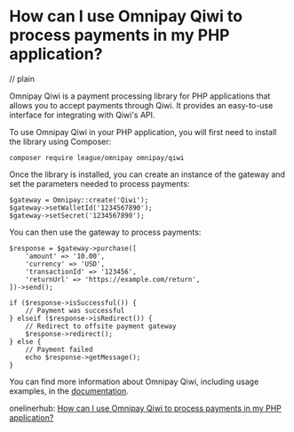 # How can I use Omnipay Qiwi to process payments in my PHP application?
// plain

Omnipay Qiwi is a payment processing library for PHP applications that allows you to accept payments through Qiwi. It provides an easy-to-use interface for integrating with Qiwi's API.

To use Omnipay Qiwi in your PHP application, you will first need to install the library using Composer:

```
composer require league/omnipay omnipay/qiwi
```

Once the library is installed, you can create an instance of the gateway and set the parameters needed to process payments:

```
$gateway = Omnipay::create('Qiwi');
$gateway->setWalletId('1234567890');
$gateway->setSecret('1234567890');
```

You can then use the gateway to process payments:

```
$response = $gateway->purchase([
    'amount' => '10.00',
    'currency' => 'USD',
    'transactionId' => '123456',
    'returnUrl' => 'https://example.com/return',
])->send();

if ($response->isSuccessful()) {
    // Payment was successful
} elseif ($response->isRedirect()) {
    // Redirect to offsite payment gateway
    $response->redirect();
} else {
    // Payment failed
    echo $response->getMessage();
}
```

You can find more information about Omnipay Qiwi, including usage examples, in the [documentation](https://omnipay.thephpleague.com/qiwi/).

onelinerhub: [How can I use Omnipay Qiwi to process payments in my PHP application?](https://onelinerhub.com/php-omnipay/how-can-i-use-omnipay-qiwi-to-process-payments-in-my-php-application)